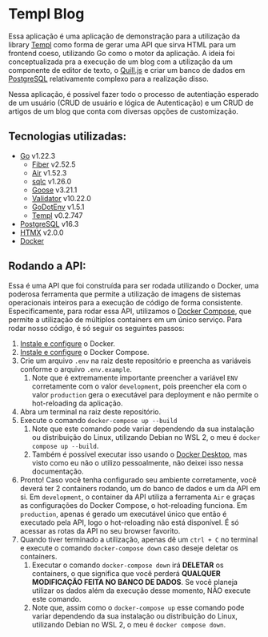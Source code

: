 # Templ Blog

Essa aplicação é uma aplicação de demonstração para a utilização da library [Templ](https://templ.guide/) como forma de gerar uma API que sirva HTML para um frontend coeso, utilizando Go como o motor da aplicação. A ideia foi conceptualizada pra a execução de um blog com a utilização da um componente de editor de texto, o [Quill.js](https://quilljs.com/) e criar um banco de dados em [PostgreSQL](https://www.postgresql.org/) relativamente complexo para a realização disso.

Nessa aplicação, é possível fazer todo o processo de autentiação esperado de um usuário (CRUD de usuário e lógica de Autenticação) e um CRUD de artigos de um blog que conta com diversas opções de customização.

## Tecnologias utilizadas:
- [Go](https://go.dev/) v1.22.3
  - [Fiber](https://gofiber.io/) v2.52.5
  - [Air](https://github.com/air-verse/air) v1.52.3
  - [sqlc](https://docs.sqlc.dev/en/latest/) v1.26.0
  - [Goose](https://github.com/pressly/goose) v3.21.1
  - [Validator](https://pkg.go.dev/github.com/go-playground/validator/v10) v10.22.0
  - [GoDotEnv](https://pkg.go.dev/github.com/joho/godotenv) v1.5.1
  - [Templ](https://templ.guide/) v0.2.747
- [PostgreSQL](https://www.postgresql.org/) v16.3
- [HTMX](https://htmx.org/) v2.0.0
- [Docker](https://www.docker.com/)

## Rodando a API:
Essa é uma API que foi construída para ser rodada utilizando o Docker, uma poderosa ferramenta que permite a utilização de imagens de sistemas operacionais inteiros para a execução de código de forma consistente. Especificamente, para rodar essa API, utilizamos o [Docker Compose](https://docs.docker.com/compose/), que permite a utilização de múltiplos containers em um único serviço. Para rodar nosso código, é só seguir os seguintes passos:
1. [Instale e configure](https://docs.docker.com/guides/getting-started/) o Docker.
2. [Instale e configure](https://docs.docker.com/compose/install/) o Docker Compose.
3. Crie um arquivo `.env` na raiz deste repositório e preencha as variáveis conforme o arquivo `.env.example`.
   1. Note que é extremamente importante preencher a variável `ENV` corretamente com o valor `development`, pois preencher ela com o valor `production` gera o executável para deployment e não permite o hot-reloading da aplicação.
4. Abra um terminal na raiz deste repositório.
5. Execute o comando `docker-compose up --build` 
   1. Note que este comando pode variar dependendo da sua instalação ou distribuição do Linux, utilizando Debian no WSL 2, o meu é `docker compose up --build`.
   2. Também é possível executar isso usando o [Docker Desktop](https://www.docker.com/products/docker-desktop/), mas visto como eu não o utilizo pessoalmente, não deixei isso nessa documentação.
6. Pronto! Caso você tenha configurado seu ambiente corretamente, você deverá ter 2 containers rodando, um do banco de dados e um da API em si. Em `development`, o container da API utiliza a ferramenta `Air` e graças as configurações do Docker Compose, o hot-reloading funciona. Em `production`, apenas é gerado um executável único que então é executado pela API, logo o hot-reloading não está disponível. É só acessar as rotas da API no seu browser favorito.
7. Quando tiver terminado a utilização, apenas dê um `ctrl + C` no terminal e execute o comando `docker-compose down` caso deseje deletar os containers.
   1. Executar o comando `docker-compose down` irá **DELETAR** os containers, o que significa que você perderá **QUALQUER MODIFICAÇÃO FEITA NO BANCO DE DADOS**. Se você planeja utilizar os dados além da execução desse momento, NÃO execute este comando.
   2. Note que, assim como o `docker-compose up` esse comando pode variar dependendo da sua instalação ou distribuição do Linux, utilizando Debian no WSL 2, o meu é `docker compose down`.
